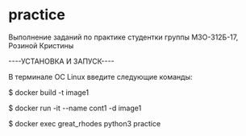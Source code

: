 # practice
Выполнение заданий по практике студентки группы М3О-312Б-17, Розиной Кристины

----УСТАНОВКА И ЗАПУСК----

В терминале ОС Linux введите следующие команды:

  $ docker build -t image1
  
  $ docker run -it --name cont1 -d image1
  
  $ docker exec great_rhodes python3 practice
